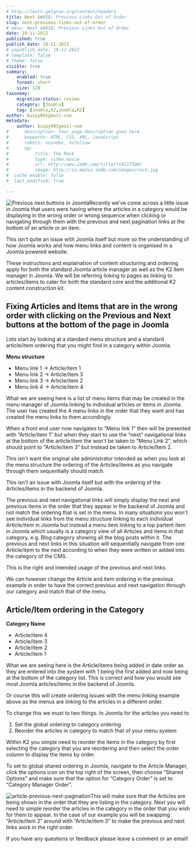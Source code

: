 ```yaml
---
# http://learn.getgrav.org/content/headers
title: Next &#038; Previous Links Out of Order
slug: next-previous-links-out-of-order
# menu: Next &#038; Previous Links Out of Order
date: 19-11-2012
published: true
publish_date: 19-11-2012
# unpublish_date: 19-11-2012
# template: false
# theme: false
visible: true
summary:
    enabled: true
    format: short
    size: 128
taxonomy:
    migration-status: review
    category: [Joomla]
    tag: [Joomla,K2,Joomla,K2]
author: buipy001gmail-com
metadata:
    author: buipy001gmail-com
#      description: Your page description goes here
#      keywords: HTML, CSS, XML, JavaScript
#      robots: noindex, nofollow
#      og:
#          title: The Rock
#          type: video.movie
#          url: http://www.imdb.com/title/tt0117500/
#          image: http://ia.media-imdb.com/images/rock.jpg
#  cache_enable: false
#  last_modified: true

---
```


![Previous next buttons in Joomla](wp-content/uploads/2012/11/buttons.jpg)Recently we've come across a little issue in Joomla that users were having where the articles in a category would be displaying in the wrong order or wrong sequence when clicking or navigating through them with the previous and next pagination links at the bottom of an article or an item.

This isn't quite an issue with Joomla itself but more so the understanding of how Joomla works and how menu links and content is organised in a Joomla powered website.

These instructions and explaination of content structuring and ordering apply for both the standard Joomla article manager as well as the K2 item manager in Joomla. We will be referring linking to pages as linking to articles/items to cater for both the standard core and the additional K2 content construction kit.

## Fixing Articles and Items that are in the wrong order with clicking on the Previous and Next buttons at the bottom of the page in Joomla

Lets start by looking at a standard menu structure and a standard article/item ordering that you might find in a category within Joomla.

**Menu structure**

- Menu link 1 -> Article/item 1
- Menu link 2 -> Article/item 3
- Menu link 3 -> Article/item 2
- Menu link 4 -> Article/item 4

What we are seeing here is a list of menu items that may be created in the menu manager of Joomla linking to individual articles or items in Joomla. The user has created the 4 menu links in the order that they want and has created the menu links to them accordingly.

When a front end user now navigates to “Menu link 1” then will be presented with “Article/item 1” but when they start to use the “next” navigational links at the bottom of the article/item the won't be taken to “Menu Link 2”, which should point to “Article/item 3” but instead be taken to Article/Item 2.

This isn't want the original site administrator intended as when you look at the menu structure the ordering of the Articles/items as you navigate through them sequentially should match.

This isn't an issue with Joomla itself but with the ordering of the Articles/items in the backend of Joomla.

The previous and next navigational links will simply display the next and previous items in the order that they appear in the backend of Joomla and not match the ordering that is set in the menu. In many situations you won't see individual links from the menu structure linking to each individual Article/item in Joomla but instead a menu item linking to a top partent item in Joomla which usually is a category view of all Articles and items in that category, e.g. Blog category showing all the blog posts within it. The previous and next links in this situation will sequentially navigate from one Article/item to the next according to when they were written or added into the category of the CMS.

This is the right and intended usage of the previous and next links.

We can however change the Article and item ordering in the previous example in order to have the correct previous and next navigation through our category and match that of the menu.

## Article/Item ordering in the Category

**Category Name**

- Article/item 4
- Article/item 3
- Article/item 2
- Article/item 1

What we are seeing here is the Article/items being added in date order as they are entered into the system with 1 being the first added and now being at the bottom of the category list. This is correct and how you would see most Joomla articles/items in the backend of Joomla.

Or course this will create ordering issues with the menu linking example above as the menus are linking to the articles in a different order.

To change this we must to two things. In Joomla for the articles you need to

1. Set the global ordering to category ordering
2. Reorder the articles in category to match that of your menu system

Within K2 you simple need to reorder the items in the category by first selecting the category that you are reordering and then select the order column to display the items by order.

To set to global shared ordering in Joomla, navigate to the Article Manager, click the options icon on the top right of the screen, then choose “Shared Options” and make sure that the option for “Category Order” is set to “Category Manager Order”.

![article-previous-next-pagination](wp-content/uploads/2012/11/article-previous-next-pagination.png)This will make sure that the Articles are being shown in the order that they are listing in the category. Next you will need to simple reorder the articles in the category in the order that you wish for them to appear. In the case of our example you will be swapping “Article/item 2” around with “Article/item 3” to make the previous and next links work in the right order.

If you have any questions or feedback please leave a comment or an email!